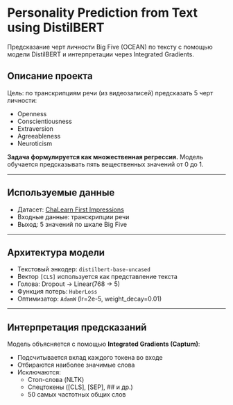 # Personality Prediction from Text using DistilBERT

Предсказание черт личности Big Five (OCEAN) по тексту с помощью модели DistilBERT и интерпретации через Integrated Gradients.

## Описание проекта

Цель: по транскрипциям речи (из видеозаписей) предсказать 5 черт личности:
- Openness
- Conscientiousness
- Extraversion
- Agreeableness
- Neuroticism

**Задача формулируется как множественная регрессия.** Модель обучается предсказывать пять вещественных значений от 0 до 1.

---

## Используемые данные

- Датасет: [ChaLearn First Impressions](https://chalearnlap.cvc.uab.cat/dataset/24/description/)
- Входные данные: транскрипции речи
- Выход: 5 значений по шкале Big Five

---

## Архитектура модели

- Текстовый энкодер: `distilbert-base-uncased`
- Вектор `[CLS]` используется как представление текста
- Голова: Dropout → Linear(768 → 5)
- Функция потерь: `HuberLoss`
- Оптимизатор: `AdamW` (lr=2e-5, weight_decay=0.01)

---

## Интерпретация предсказаний

Модель объясняется с помощью **Integrated Gradients (Captum)**:
- Подсчитывается вклад каждого токена во входе
- Отбираются наиболее значимые слова
- Исключаются:
  - Стоп-слова (NLTK)
  - Спецтокены ([CLS], [SEP], ## и др.)
  - 50 самых частотных общих слов
